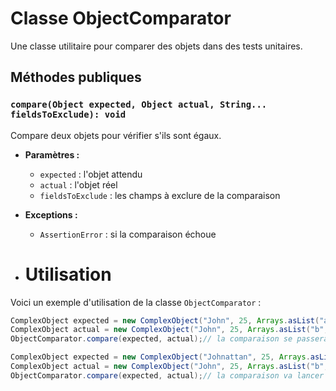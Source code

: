 # Classe ObjectComparator

Une classe utilitaire pour comparer des objets dans des tests unitaires.

## Méthodes publiques

### `compare(Object expected, Object actual, String... fieldsToExclude): void`

Compare deux objets pour vérifier s'ils sont égaux.

- **Paramètres :**
    - `expected` : l'objet attendu
    - `actual` : l'objet réel
    - `fieldsToExclude` : les champs à exclure de la comparaison
- **Exceptions :**
    - `AssertionError` : si la comparaison échoue

- # Utilisation

Voici un exemple d'utilisation de la classe `ObjectComparator` :

```java
ComplexObject expected = new ComplexObject("John", 25, Arrays.asList("a", "b", "c"), new Double[]{12.5, 25.0});
ComplexObject actual = new ComplexObject("John", 25, Arrays.asList("b", "a", "c"), new Double[]{25.0, 12.5});
ObjectComparator.compare(expected, actual);// la comparaison se passera avec success

ComplexObject expected = new ComplexObject("Johnattan", 25, Arrays.asList("a", "b", "c"), new Double[]{12.5, 25.0});
ComplexObject actual = new ComplexObject("John", 25, Arrays.asList("b", "a", "c"), new Double[]{25.0, 12.5});
ObjectComparator.compare(expected, actual);// la comparaison va lancer une exception AssertionError
```